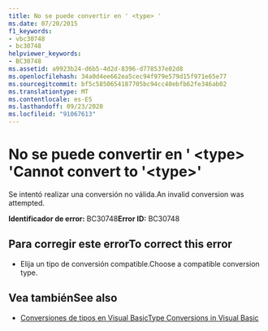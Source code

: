```yaml
---
title: No se puede convertir en ' <type> '
ms.date: 07/20/2015
f1_keywords:
- vbc30748
- bc30748
helpviewer_keywords:
- BC30748
ms.assetid: a9923b24-d6b5-4d2d-8396-d778537e02d8
ms.openlocfilehash: 34a0d4ee662ea5cec94f979e579d15f971e65e77
ms.sourcegitcommit: bf5c5850654187705bc94cc40ebfb62fe346ab02
ms.translationtype: MT
ms.contentlocale: es-ES
ms.lasthandoff: 09/23/2020
ms.locfileid: "91067613"
---
```

# <a name="cannot-convert-to-type"></a><span data-ttu-id="0c1e0-102">No se puede convertir en ' \<type> '</span><span class="sxs-lookup"><span data-stu-id="0c1e0-102">Cannot convert to '\<type>'</span></span>

<span data-ttu-id="0c1e0-103">Se intentó realizar una conversión no válida.</span><span class="sxs-lookup"><span data-stu-id="0c1e0-103">An invalid conversion was attempted.</span></span>  
  
 <span data-ttu-id="0c1e0-104">**Identificador de error:** BC30748</span><span class="sxs-lookup"><span data-stu-id="0c1e0-104">**Error ID:** BC30748</span></span>  
  
## <a name="to-correct-this-error"></a><span data-ttu-id="0c1e0-105">Para corregir este error</span><span class="sxs-lookup"><span data-stu-id="0c1e0-105">To correct this error</span></span>  
  
- <span data-ttu-id="0c1e0-106">Elija un tipo de conversión compatible.</span><span class="sxs-lookup"><span data-stu-id="0c1e0-106">Choose a compatible conversion type.</span></span>  
  
## <a name="see-also"></a><span data-ttu-id="0c1e0-107">Vea también</span><span class="sxs-lookup"><span data-stu-id="0c1e0-107">See also</span></span>

- [<span data-ttu-id="0c1e0-108">Conversiones de tipos en Visual Basic</span><span class="sxs-lookup"><span data-stu-id="0c1e0-108">Type Conversions in Visual Basic</span></span>](../programming-guide/language-features/data-types/type-conversions.md)
